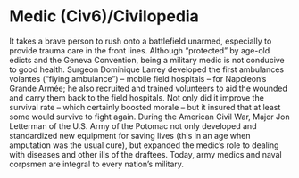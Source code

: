 # Medic (Civ6)/Civilopedia

It takes a brave person to rush onto a battlefield unarmed, especially to provide trauma care in the front lines. Although “protected” by age-old edicts and the Geneva Convention, being a military medic is not conducive to good health. Surgeon Dominique Larrey developed the first ambulances volantes (“flying ambulance”) – mobile field hospitals – for Napoleon’s Grande Armée; he also recruited and trained volunteers to aid the wounded and carry them back to the field hospitals. Not only did it improve the survival rate – which certainly boosted morale – but it insured that at least some would survive to fight again. During the American Civil War, Major Jon Letterman of the U.S. Army of the Potomac not only developed and standardized new equipment for saving lives (this in an age when amputation was the usual cure), but expanded the medic’s role to dealing with diseases and other ills of the draftees. Today, army medics and naval corpsmen are integral to every nation’s military.